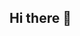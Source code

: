 ## Hi there 👋

<!--
**Sukanta-Basak/Sukant# 👋 Hello, I'm Sukanto Basak
🎓 I'm a beginner learning Web Development and GitHub  
💡 Currently exploring JavaScript and Frontend projects  
📫 How to reach me: sukanto@email.com  
🌱 Fun fact: I love music and coding!
a-Basak** is a ✨ _special_ ✨ repository because its `README.md` (this file) appears on your GitHub profile.

Here are some ideas to get you started:

- 🔭 I’m currently working on ...
- 🌱 I’m currently learning ...
- 👯 I’m looking to collaborate on ...
- 🤔 I’m looking for help with ...
- 💬 Ask me about ...
- 📫 How to reach me: ...
- 😄 Pronouns: ...
- ⚡ Fun fact: ...
-->
